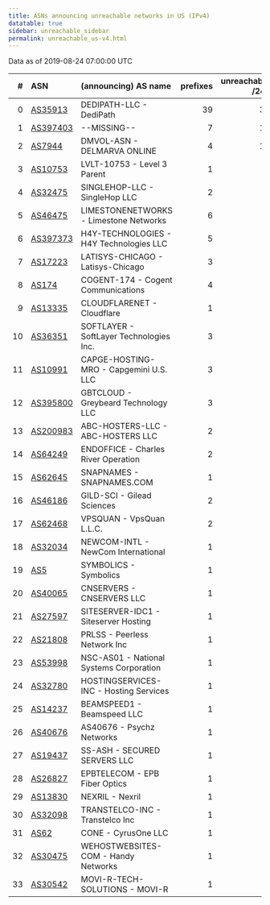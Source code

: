 ```yaml
---
title: ASNs announcing unreachable networks in US (IPv4)
datatable: true
sidebar: unreachable_sidebar
permalink: unreachable_us-v4.html
---
```


Data as of 2019-08-24 07:00:00 UTC


<div class="datatable-begin"></div>

|   # | ASN                                      | (announcing) AS name                    |   prefixes |   unreachable /24s |
|----:|:-----------------------------------------|:----------------------------------------|-----------:|-------------------:|
|   0 | [AS35913](unreachable_AS35913-v4.html)   | DEDIPATH-LLC - DediPath                 |         39 |                 39 |
|   1 | [AS397403](unreachable_AS397403-v4.html) | --MISSING--                             |          7 |                 11 |
|   2 | [AS7944](unreachable_AS7944-v4.html)     | DMVOL-ASN - DELMARVA ONLINE             |          4 |                 10 |
|   3 | [AS10753](unreachable_AS10753-v4.html)   | LVLT-10753 - Level 3 Parent             |          1 |                  8 |
|   4 | [AS32475](unreachable_AS32475-v4.html)   | SINGLEHOP-LLC - SingleHop LLC           |          2 |                  8 |
|   5 | [AS46475](unreachable_AS46475-v4.html)   | LIMESTONENETWORKS - Limestone Networks  |          6 |                  6 |
|   6 | [AS397373](unreachable_AS397373-v4.html) | H4Y-TECHNOLOGIES - H4Y Technologies LLC |          5 |                  5 |
|   7 | [AS17223](unreachable_AS17223-v4.html)   | LATISYS-CHICAGO - Latisys-Chicago       |          3 |                  4 |
|   8 | [AS174](unreachable_AS174-v4.html)       | COGENT-174 - Cogent Communications      |          4 |                  4 |
|   9 | [AS13335](unreachable_AS13335-v4.html)   | CLOUDFLARENET - Cloudflare              |          1 |                  4 |
|  10 | [AS36351](unreachable_AS36351-v4.html)   | SOFTLAYER - SoftLayer Technologies Inc. |          3 |                  3 |
|  11 | [AS10991](unreachable_AS10991-v4.html)   | CAPGE-HOSTING-MRO - Capgemini U.S. LLC  |          3 |                  3 |
|  12 | [AS395800](unreachable_AS395800-v4.html) | GBTCLOUD - Greybeard Technology LLC     |          3 |                  3 |
|  13 | [AS200983](unreachable_AS200983-v4.html) | ABC-HOSTERS-LLC - ABC-HOSTERS LLC       |          2 |                  2 |
|  14 | [AS64249](unreachable_AS64249-v4.html)   | ENDOFFICE - Charles River Operation     |          2 |                  2 |
|  15 | [AS62645](unreachable_AS62645-v4.html)   | SNAPNAMES - SNAPNAMES.COM               |          1 |                  2 |
|  16 | [AS46186](unreachable_AS46186-v4.html)   | GILD-SCI - Gilead Sciences              |          2 |                  2 |
|  17 | [AS62468](unreachable_AS62468-v4.html)   | VPSQUAN - VpsQuan L.L.C.                |          2 |                  2 |
|  18 | [AS32034](unreachable_AS32034-v4.html)   | NEWCOM-INTL - NewCom International      |          1 |                  1 |
|  19 | [AS5](unreachable_AS5-v4.html)           | SYMBOLICS - Symbolics                   |          1 |                  1 |
|  20 | [AS40065](unreachable_AS40065-v4.html)   | CNSERVERS - CNSERVERS LLC               |          1 |                  1 |
|  21 | [AS27597](unreachable_AS27597-v4.html)   | SITESERVER-IDC1 - Siteserver Hosting    |          1 |                  1 |
|  22 | [AS21808](unreachable_AS21808-v4.html)   | PRLSS - Peerless Network Inc            |          1 |                  1 |
|  23 | [AS53998](unreachable_AS53998-v4.html)   | NSC-AS01 - National Systems Corporation |          1 |                  1 |
|  24 | [AS32780](unreachable_AS32780-v4.html)   | HOSTINGSERVICES-INC - Hosting Services  |          1 |                  1 |
|  25 | [AS14237](unreachable_AS14237-v4.html)   | BEAMSPEED1 - Beamspeed LLC              |          1 |                  1 |
|  26 | [AS40676](unreachable_AS40676-v4.html)   | AS40676 - Psychz Networks               |          1 |                  1 |
|  27 | [AS19437](unreachable_AS19437-v4.html)   | SS-ASH - SECURED SERVERS LLC            |          1 |                  1 |
|  28 | [AS26827](unreachable_AS26827-v4.html)   | EPBTELECOM - EPB Fiber Optics           |          1 |                  1 |
|  29 | [AS13830](unreachable_AS13830-v4.html)   | NEXRIL - Nexril                         |          1 |                  1 |
|  30 | [AS32098](unreachable_AS32098-v4.html)   | TRANSTELCO-INC - Transtelco Inc         |          1 |                  1 |
|  31 | [AS62](unreachable_AS62-v4.html)         | CONE - CyrusOne LLC                     |          1 |                  1 |
|  32 | [AS30475](unreachable_AS30475-v4.html)   | WEHOSTWEBSITES-COM - Handy Networks     |          1 |                  1 |
|  33 | [AS30542](unreachable_AS30542-v4.html)   | MOVI-R-TECH-SOLUTIONS - MOVI-R          |          1 |                  1 |

<div class="datatable-end"></div>